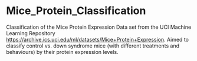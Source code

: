 # Mice_Protein_Classification
Classification of the Mice Protein Expression Data set from the UCI Machine Learning Repository https://archive.ics.uci.edu/ml/datasets/Mice+Protein+Expression. Aimed to classify control vs. down syndrome mice (with different treatments and behaviours)  by their protein expression levels. 
